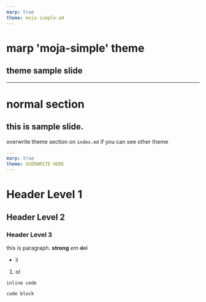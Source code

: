 ```yaml
---
marp: true
theme: moja-simple-a4
---
```


<!-- _class: cover -->

# marp 'moja-simple' theme

## theme sample slide

---

# normal section

## this is sample slide.

overwrite theme section on `index.md` if you can see other theme

```yaml
---
marp: true
theme: OVERWRITE HERE
---

```

# Header Level 1

## Header Level 2

### Header Level 3

this is paragraph. **strong** _em_ ~~del~~

- li

1. ol

`inline code`

```text
code block
```
